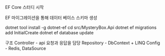 EF Core 스터디 시작

EF 마이그레이션을 통해 데이터 베이스 스키마 생성

dotnet tool install -g dotnet-ef
cd src/MysteryBox.Api
dotnet ef migrations add InitialCreate
dotnet ef database update

구조
Controller - api 요청과 응답을 담당
Repository - DbContext + LINQ
Config - Redis, DataSource